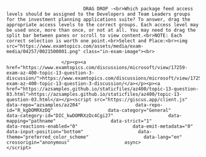 <p class="card-text">
							
								DRAG DROP -<br>Which package feed access levels should be assigned to the Developers and Team Leaders groups for the investment planning applications suite? To answer, drag the appropriate access levels to the correct groups. Each access level may be used once, more than once, or not at all. You may need to drag the split bar between panes or scroll to view content.<br>NOTE: Each correct selection is worth one point.<br>Select and Place:<br><img src="https://www.examtopics.com/assets/media/exam-media/04257/0021500001.png" class="in-exam-image"><br>
							
						</p><p><a href="https://www.examtopics.com/discussions/microsoft/view/17259-exam-az-400-topic-13-question-3-discussion/">https://www.examtopics.com/discussions/microsoft/view/17259-exam-az-400-topic-13-question-3-discussion/</a></p><p><a href="https://azsamples.github.io/staticfiles/az400/topic-13-question-03.html">https://azsamples.github.io/staticfiles/az400/topic-13-question-03.html</a></p><script src="https://giscus.app/client.js"                    data-repo="azsamples/az204"                    data-repo-id="R_kgDOMRXzDQ"                    data-category="General"                    data-category-id="DIC_kwDOMRXzDc4Cgi27"                    data-mapping="pathname"                    data-strict="1"                    data-reactions-enabled="0"                    data-emit-metadata="0"                    data-input-position="bottom"                    data-theme="preferred_color_scheme"                    data-lang="en"                    crossorigin="anonymous"                    async>                    </script>